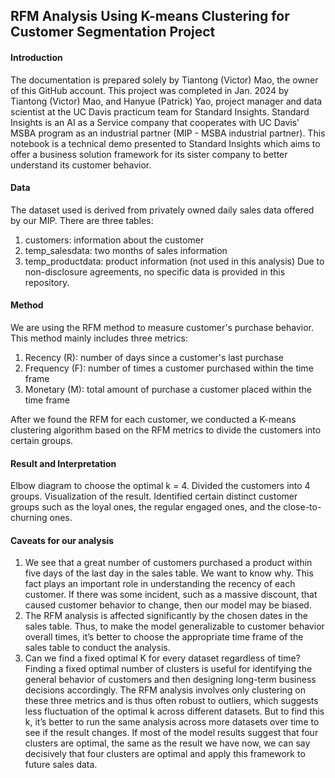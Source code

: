 ## RFM Analysis Using K-means Clustering for Customer Segmentation Project

#### Introduction
The documentation is prepared solely by Tiantong (Victor) Mao, the owner of this GitHub account. 
This project was completed in Jan. 2024 by Tiantong (Victor) Mao, and Hanyue (Patrick) Yao, project manager and data scientist at the UC Davis practicum team for Standard Insights. 
Standard Insights is an AI as a Service company that cooperates with UC Davis' MSBA program as an industrial partner (MIP - MSBA industrial partner). 
This notebook is a technical demo presented to Standard Insights which aims to offer a business solution framework for its sister company to better understand its customer behavior. 

#### Data
The dataset used is derived from privately owned daily sales data offered by our MIP. 
There are three tables:
1. customers: information about the customer
2. temp_salesdata: two months of sales information
3. temp_productdata:  product information (not used in this analysis)
Due to non-disclosure agreements, no specific data is provided in this repository. 

#### Method
We are using the RFM method to measure customer's purchase behavior. This method mainly includes three metrics:
1. Recency (R): number of days since a customer's last purchase
2. Frequency (F): number of times a customer purchased within the time frame
3. Monetary (M): total amount of purchase a customer placed within the time frame

After we found the RFM for each customer, we conducted a K-means clustering algorithm based on the RFM metrics to divide the customers into certain groups. 

#### Result and Interpretation
Elbow diagram to choose the optimal k = 4. Divided the customers into 4 groups. 
Visualization of the result. 
Identified certain distinct customer groups such as the loyal ones, the regular engaged ones, and the close-to-churning ones. 

#### Caveats for our analysis
1. We see that a great number of customers purchased a product within five days of the last day in the sales table. We want to know why. This fact plays an important role in understanding the recency of each customer. If there was some incident, such as a massive discount, that caused customer behavior to change, then our model may be biased.
2. The RFM analysis is affected significantly by the chosen dates in the sales table. Thus, to make the model generalizable to customer behavior overall times, it’s better to choose the appropriate time frame of the sales table to conduct the analysis.
3. Can we find a fixed optimal K for every dataset regardless of time? Finding a fixed optimal number of clusters is useful for identifying the general behavior of customers and then designing long-term business decisions accordingly. The RFM analysis involves only clustering on these three metrics and is thus often robust to outliers, which suggests less fluctuation of the optimal k across different datasets. But to find this k, it’s better to run the same analysis across more datasets over time to see if the result changes. If most of the model results suggest that four clusters are optimal, the same as the result we have now, we can say decisively that four clusters are optimal and apply this framework to future sales data.
